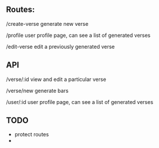 ## Routes:

/create-verse
generate new verse

/profile
user profile page, can see a list of generated verses

/edit-verse
edit a previously generated verse

## API

/verse/:id
view and edit a particular verse

/verse/new
generate bars

/user/:id
user profile page, can see a list of generated verses

## TODO

-   protect routes
-
